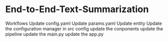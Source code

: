 # End-to-End-Text-Summarization

Workflows
Update config.yaml
Update params.yaml
Update entity
Update the configuration manager in src config
update the conponents
update the pipeline
update the main.py
update the app.py
